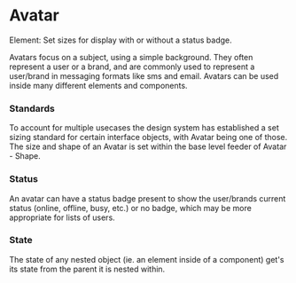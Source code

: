 # Avatar

Element: Set sizes for display with or without a status badge.

Avatars focus on a subject, using a simple background. They often represent a user or a brand, and are commonly used to represent a user/brand in messaging formats like sms and email.  Avatars can be used inside many different elements and components.

### Standards

To account for multiple usecases the design system has established a set sizing standard for certain interface objects, with Avatar being one of those.  The size and shape of an Avatar is set within the base level feeder of Avatar - Shape.

### Status

An avatar can have a status badge present to show the user/brands current status (online, offline, busy, etc.) or no badge, which may be more appropriate for lists of users.

### State

The state of any nested object (ie. an element inside of a component) get's its state from the parent it is nested within. 

